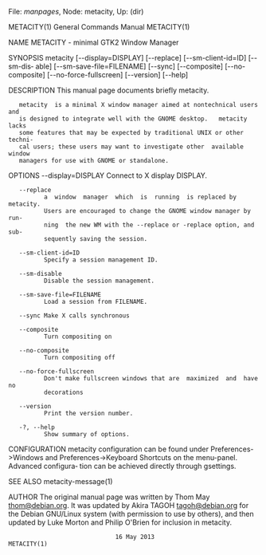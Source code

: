 File: *manpages*,  Node: metacity,  Up: (dir)

METACITY(1)                 General Commands Manual                METACITY(1)



NAME
       METACITY - minimal GTK2 Window Manager

SYNOPSIS
       metacity [--display=DISPLAY] [--replace] [--sm-client-id=ID] [--sm-dis‐
       able] [--sm-save-file=FILENAME] [--sync] [--composite] [--no-composite]
       [--no-force-fullscreen] [--version] [--help]

DESCRIPTION
       This manual page documents briefly metacity.

       metacity  is a minimal X window manager aimed at nontechnical users and
       is designed to integrate well with the GNOME desktop.   metacity  lacks
       some features that may be expected by traditional UNIX or other techni‐
       cal users; these users may want to investigate other  available  window
       managers for use with GNOME or standalone.

OPTIONS
       --display=DISPLAY
              Connect to X display DISPLAY.

       --replace
              a  window  manager  which  is  running  is replaced by metacity.
              Users are encouraged to change the GNOME window manager by  run‐
              ning  the new WM with the --replace or -replace option, and sub‐
              sequently saving the session.

       --sm-client-id=ID
              Specify a session management ID.

       --sm-disable
              Disable the session management.

       --sm-save-file=FILENAME
              Load a session from FILENAME.

       --sync Make X calls synchronous

       --composite
              Turn compositing on

       --no-composite
              Turn compositing off

       --no-force-fullscreen
              Don't make fullscreen windows that are  maximized  and  have  no
              decorations

       --version
              Print the version number.

       -?, --help
              Show summary of options.

CONFIGURATION
       metacity  configuration  can  be  found  under Preferences->Windows and
       Preferences->Keyboard Shortcuts on the menu-panel. Advanced  configura‐
       tion can be achieved directly through gsettings.

SEE ALSO
       metacity-message(1)

AUTHOR
       The original manual page was written by Thom May <thom@debian.org>.  It
       was updated by Akira TAGOH <tagoh@debian.org> for the Debian  GNU/Linux
       system  (with  permission  to  use by others), and then updated by Luke
       Morton and Philip O'Brien for inclusion in metacity.



                                  16 May 2013                      METACITY(1)
